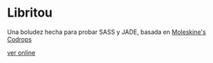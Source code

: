 # Libritou

Una boludez hecha para probar SASS y JADE, basada en [Moleskine's Codrops](http://tympanus.net/codrops/2010/12/14/moleskine-notebook/)

[ver online](https://rodsevich.github.io/Libritou)
